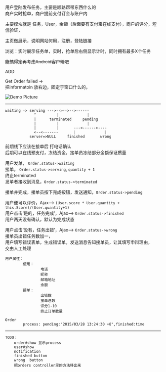 用户登陆发布任务，主要是顺路帮带东西什么的  
商户实时抢单，商户提前支付订金与账户内  

主要模块就是 任务，User，余额（后面要有支付宝在线支付），商户的评分，短信验证，  

主页做展示，说明网站何用，注册，登陆链接  

浏览：实时展示任务单，实时，抢单后右侧显示计时，同时拥有最多X个任务  


~~能搞得定再考虑Android客户端吧~~  



ADD

Get Order failed ->  
把informatoin 放右边，固定于窗口什么的，  

![Demo Picture](http://although2013.com/uploads/pictures/detail_2015-03-30_19_08_26____.png)


----

    waiting -> serving --->-->-->-->------  
                 ^         |             |  
                 |      terminated     pending  
                 |         |             |  
                 |         |       ---<------>----  
                 <--<-------       |             |  
               server=>NULL     finished       wrong  


前期线下应该在接单后 打电话确认  
后期可以在线预支付，冻结资金，接单员冻结部分金额保证质量  


用户发单，       `Order.status->waiting`  
接单，           `Order.status->serving`,  `quantity + 1`  
终止terminated  
发单者接收到消息，`Order.status->terminated`  

接单并完成，接单员按下完成按钮，发送通知，`Order.status->pending`  

用户便可以评价，Ajax--> `(User.score * User.quantity + this.Score)/(User.quantity+1)`  
用户点击‘是的，任务完成’，Ajax--> `Order.status->finished`  
        用户两天没有确认，默认为完成状态  

用户点击‘没有，任务出错’，Ajax--> `Order.status->wrong`  
        接单员出错任务数加一，  
        用户填写错误表单，生成错误单，发送消息告知接单员，让其填写申辩理由，  
        交由人工处理  


    用户属性：
            使用：
                    电话
                    昵称
                    邮箱地址
                    余额
            接单：
                    出错数
                    接单总数
                    评分1-10
                    终止订单数量
                
    Order
            process: pending:"2015/03/28 13:24:30 +8",finished:time

---

    TODO:
        order#show 显示process
        user#show
        notification
        finished button
        wrong  button
        把orders controller里的方法移出来


